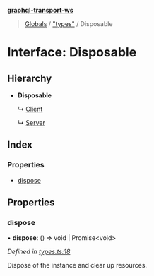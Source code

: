 **[graphql-transport-ws](../README.md)**

> [Globals](../README.md) / ["types"](../modules/_types_.md) / Disposable

# Interface: Disposable

## Hierarchy

* **Disposable**

  ↳ [Client](_client_.client.md)

  ↳ [Server](_server_.server.md)

## Index

### Properties

* [dispose](_types_.disposable.md#dispose)

## Properties

### dispose

•  **dispose**: () => void \| Promise\<void>

*Defined in [types.ts:18](https://github.com/enisdenjo/graphql-transport-ws/blob/d8060fe/src/types.ts#L18)*

Dispose of the instance and clear up resources.
